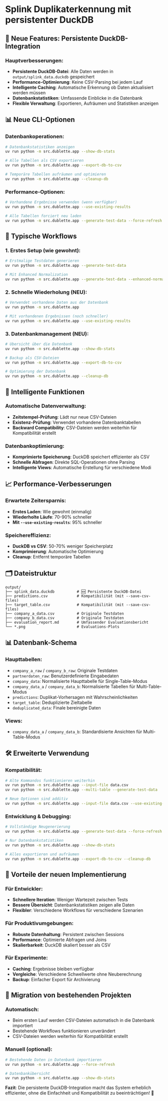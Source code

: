 # Splink Duplikaterkennung mit persistenter DuckDB

## 🚀 Neue Features: Persistente DuckDB-Integration

### **Hauptverbesserungen:**
- **Persistente DuckDB-Datei**: Alle Daten werden in `output/splink_data.duckdb` gespeichert
- **Performance-Optimierung**: Keine CSV-Parsing bei jedem Lauf
- **Intelligente Caching**: Automatische Erkennung ob Daten aktualisiert werden müssen
- **Datenbankstatistiken**: Umfassende Einblicke in die Datenbank
- **Flexible Verwaltung**: Exportieren, Aufräumen und Statistiken anzeigen

## 📊 Neue CLI-Optionen

### **Datenbankoperationen:**
```bash
# Datenbankstatistiken anzeigen
uv run python -m src.dublette.app --show-db-stats

# Alle Tabellen als CSV exportieren
uv run python -m src.dublette.app --export-db-to-csv

# Temporäre Tabellen aufräumen und optimieren
uv run python -m src.dublette.app --cleanup-db
```

### **Performance-Optionen:**
```bash
# Vorhandene Ergebnisse verwenden (wenn verfügbar)
uv run python -m src.dublette.app --use-existing-results

# Alle Tabellen forciert neu laden
uv run python -m src.dublette.app --generate-test-data --force-refresh
```

## 🎯 Typische Workflows

### **1. Erstes Setup (wie gewohnt):**
```bash
# Erstmalige Testdaten generieren
uv run python -m src.dublette.app --generate-test-data

# Mit Enhanced Normalization
uv run python -m src.dublette.app --generate-test-data --enhanced-normalization
```

### **2. Schnelle Wiederholung (NEU):**
```bash
# Verwendet vorhandene Daten aus der Datenbank
uv run python -m src.dublette.app

# Mit vorhandenen Ergebnissen (noch schneller)
uv run python -m src.dublette.app --use-existing-results
```

### **3. Datenbankmanagement (NEU):**
```bash
# Übersicht über die Datenbank
uv run python -m src.dublette.app --show-db-stats

# Backup als CSV-Dateien
uv run python -m src.dublette.app --export-db-to-csv

# Optimierung der Datenbank
uv run python -m src.dublette.app --cleanup-db
```

## 🔧 Intelligente Funktionen

### **Automatische Datenverwaltung:**
- **Zeitstempel-Prüfung**: Lädt nur neue CSV-Dateien
- **Existenz-Prüfung**: Verwendet vorhandene Datenbanktabellen
- **Backward Compatibility**: CSV-Dateien werden weiterhin für Kompatibilität erstellt

### **Datenbankoptimierung:**
- **Komprimierte Speicherung**: DuckDB speichert effizienter als CSV
- **Schnelle Abfragen**: Direkte SQL-Operationen ohne Parsing
- **Intelligente Views**: Automatische Erstellung für verschiedene Modi

## 📈 Performance-Verbesserungen

### **Erwartete Zeitersparnis:**
- **Erstes Laden**: Wie gewohnt (einmalig)
- **Wiederholte Läufe**: 70-90% schneller
- **Mit `--use-existing-results`**: 95% schneller

### **Speichereffizienz:**
- **DuckDB vs CSV**: 50-70% weniger Speicherplatz
- **Komprimierung**: Automatische Optimierung
- **Cleanup**: Entfernt temporäre Tabellen

## 🗂️ Dateistruktur

```
output/
├── splink_data.duckdb          # 🆕 Persistente DuckDB-Datei
├── predictions.csv             # Kompatibilität (mit --save-csv-files)
├── target_table.csv            # Kompatibilität (mit --save-csv-files)
├── company_a_data.csv          # Originale Testdaten
├── company_b_data.csv          # Originale Testdaten
├── evaluation_report.md        # Umfassender Evaluationsbericht
└── *.png                       # Evaluations-Plots
```

## 📊 Datenbank-Schema

### **Haupttabellen:**
- `company_a_raw` / `company_b_raw`: Originale Testdaten
- `partnerdaten_raw`: Benutzerdefinierte Eingabedaten
- `company_data`: Normalisierte Haupttabelle für Single-Table-Modus
- `company_data_a` / `company_data_b`: Normalisierte Tabellen für Multi-Table-Modus
- `predictions`: Duplikat-Vorhersagen mit Wahrscheinlichkeiten
- `target_table`: Deduplizierte Zieltabelle
- `deduplicated_data`: Finale bereinigte Daten

### **Views:**
- `company_data_a` / `company_data_b`: Standardisierte Ansichten für Multi-Table-Modus

## 🛠️ Erweiterte Verwendung

### **Kompatibilität:**
```bash
# Alte Kommandos funktionieren weiterhin
uv run python -m src.dublette.app --input-file data.csv
uv run python -m src.dublette.app --multi-table --generate-test-data

# Neue Optionen sind additiv
uv run python -m src.dublette.app --input-file data.csv --use-existing-results
```

### **Entwicklung & Debugging:**
```bash
# Vollständige Neugenerierung
uv run python -m src.dublette.app --generate-test-data --force-refresh

# Nur Datenbankstatistiken
uv run python -m src.dublette.app --show-db-stats

# Alles exportieren und aufräumen
uv run python -m src.dublette.app --export-db-to-csv --cleanup-db
```

## 🎉 Vorteile der neuen Implementierung

### **Für Entwickler:**
- **Schnellere Iteration**: Weniger Wartezeit zwischen Tests
- **Bessere Übersicht**: Datenbankstatistiken zeigen alle Daten
- **Flexibler**: Verschiedene Workflows für verschiedene Szenarien

### **Für Produktivumgebungen:**
- **Robuste Datenhaltung**: Persistent zwischen Sessions
- **Performance**: Optimierte Abfragen und Joins
- **Skalierbarkeit**: DuckDB skaliert besser als CSV

### **Für Experimente:**
- **Caching**: Ergebnisse bleiben verfügbar
- **Vergleiche**: Verschiedene Schwellwerte ohne Neuberechnung
- **Backup**: Einfacher Export für Archivierung

## 🔄 Migration von bestehenden Projekten

### **Automatisch:**
- Beim ersten Lauf werden CSV-Dateien automatisch in die Datenbank importiert
- Bestehende Workflows funktionieren unverändert
- CSV-Dateien werden weiterhin für Kompatibilität erstellt

### **Manuell (optional):**
```bash
# Bestehende Daten in Datenbank importieren
uv run python -m src.dublette.app --force-refresh

# Datenbankübersicht
uv run python -m src.dublette.app --show-db-stats
```

**Fazit**: Die persistente DuckDB-Integration macht das System erheblich effizienter, ohne die Einfachheit und Kompatibilität zu beeinträchtigen! 🚀

